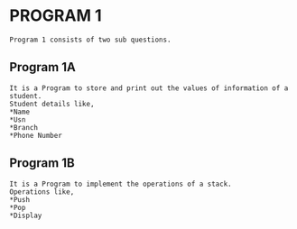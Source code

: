# PROGRAM 1
	Program 1 consists of two sub questions. 
	
## Program 1A
	It is a Program to store and print out the values of information of a student.
	Student details like,
	*Name
	*Usn
	*Branch
	*Phone Number
	
## Program 1B
	It is a Program to implement the operations of a stack.
	Operations like,
	*Push
	*Pop
	*Display
